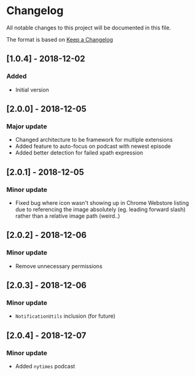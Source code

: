 # Changelog
All notable changes to this project will be documented in this file.

The format is based on [Keep a Changelog](https://keepachangelog.com/en/1.0.0/)

## [1.0.4] - 2018-12-02
### Added
- Initial version

## [2.0.0] - 2018-12-05
### Major update
- Changed architecture to be framework for multiple extensions
- Added feature to auto-focus on podcast with newest episode
- Added better detection for failed xpath expression

## [2.0.1] - 2018-12-05
### Minor update
- Fixed bug where icon wasn't showing up in Chrome Webstore listing due to
referencing the image absolutely (eg. leading forward slash) rather than a
relative image path (weird..)

## [2.0.2] - 2018-12-06
### Minor update
- Remove unnecessary permissions

## [2.0.3] - 2018-12-06
### Minor update
- `NotificationUtils` inclusion (for future)

## [2.0.4] - 2018-12-07
### Minor update
- Added `nytimes` podcast
